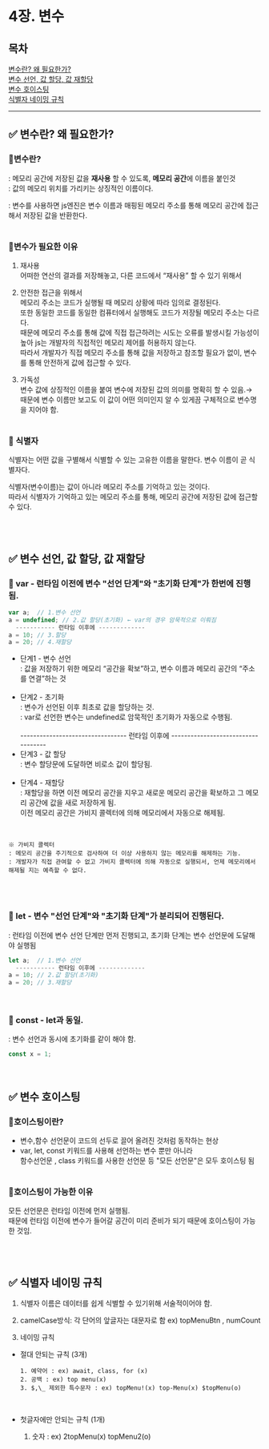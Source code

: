 # 4장. 변수

## 목차

[변수란? 왜 필요한가?](#✅-변수란?-왜-필요한가?)  
[변수 선언, 값 할당, 값 재할당](#✅-변수-선언,-값-할당,-값-재할당)  
[변수 호이스팅](#✅-변수-호이스팅)  
[식별자 네이밍 규칙](#✅-식별자-네이밍-규칙)

<hr/>

## ✅ 변수란? 왜 필요한가?

### 🔆변수란?

: 메모리 공간에 저장된 값을 <b>재사용</b> 할 수 있도록, <b>메모리 공간</b>에 이름을 붙인것<Br/>
: 값의 메모리 위치를 가리키는 상징적인 이름이다.

: 변수를 사용하면 js엔진은 변수 이름과 매핑된 메모리 주소를 통해 메모리 공간에 접근해서 저장된 값을 반환한다.
<Br/><Br/>

### 🔆변수가 필요한 이유

1. 재사용<Br/>
   어떠한 연산의 결과를 저장해놓고, 다른 코드에서 “재사용” 할 수 있기 위해서

2. 안전한 접근을 위해서<Br/>
   메모리 주소는 코드가 실행될 때 메모리 상황에 따라 임의로 결정된다.<Br/>
   또한 동일한 코드를 동일한 컴퓨터에서 실행해도 코드가 저장될 메모리 주소는 다르다.<Br/>
   때문에 메모리 주소를 통해 값에 직접 접근하려는 시도는 오류를 발생시킬 가능성이 높아 js는 개발자의 직접적인 메모리 제어를 허용하지 않는다.<Br/>
   따라서 개발자가 직접 메모리 주소를 통해 값을 저장하고 참조할 필요가 없이, 변수를 통해 안전하게 값에 접근할 수 있다.

3. 가독성<Br/>
   변수 값에 상징적인 이름을 붙여 변수에 저장된 값의 의미를 명확히 할 수 있음.→ 때문에 변수 이름만 보고도 이 값이 어떤 의미인지 알 수 있게끔 구체적으로 변수명을 지어야 함.
   <Br/><Br/>

### 🔆 식별자

식별자는 어떤 값을 구별해서 식별할 수 있는 고유한 이름을 말한다.
변수 이름이 곧 식별자다.

식별자(변수이름)는 값이 아니라 메모리 주소를 기억하고 있는 것이다.<Br/>
따라서 식별자가 기억하고 있는 메모리 주소를 통해, 메모리 공간에 저장된 값에 접근할 수 있다.

<Br/><Br/>

## ✅ 변수 선언, 값 할당, 값 재할당

### 🔆 var - 런타임 이전에 변수 "선언 단계"와 "초기화 단계"가 한번에 진행됨.

```javascript
var a;  // 1.변수 선언
a = undefined; // 2.값 할당(초기화) ← var의 경우 암묵적으로 이뤄짐
  ----------- 런타임 이후에 -------------
a = 10; // 3.할당
a = 20; // 4.재할당
```

- 단계1 - 변수 선언<br/>
  : 값을 저장하기 위한 메모리 “공간을 확보”하고, 변수 이름과 메모리 공간의 “주소를 연결”하는 것
  <br/><br/>
- 단계2 - 초기화<br/>
  : 변수가 선언된 이후 최초로 값을 할당하는 것.<br/>
  : var로 선언한 변수는 undefined로 암묵적인 초기화가 자동으로 수행됨.
  <br/><br/>
  --------------------------------- 런타임 이후에 -----------------------------------
- 단계3 - 값 할당<br/>
  : 변수 할당문에 도달하면 비로소 값이 할당됨.
  <br/><br/>
- 단계4 - 재할당<br/>
  : 재할당을 하면 이전 메모리 공간을 지우고 새로운 메모리 공간을 확보하고 그 메모리 공간에 값을 새로 저장하게 됨.<br/>
  이전 메모리 공간은 가비지 콜렉터에 의해 메모리에서 자동으로 해제됨.

<br/>

    ※ 가비지 콜렉터
    : 메모리 공간을 주기적으로 검사하여 더 이상 사용하지 않는 메모리를 해제하는 기능.
    : 개발자가 직접 관여할 수 없고 가비지 콜렉터에 의해 자동으로 실행되서, 언제 메모리에서 해제될 지는 예측할 수 없다.

<br/><br/>

### 🔆 let - 변수 "선언 단계"와 "초기화 단계"가 분리되어 진행된다.

: 런타임 이전에 변수 선언 단계만 먼저 진행되고, 초기화 단계는 변수 선언문에 도달해야 실행됨

```javascript
let a;  // 1.변수 선언
  ----------- 런타임 이후에 -------------
a = 10; // 2.값 할당(초기화)
a = 20; // 3.재할당
```

<br/>

### 🔆 const - let과 동일.

: 변수 선언과 동시에 초기화를 같이 해야 함.

```javascript
const x = 1;
```

<br/>

## ✅ 변수 호이스팅

### 🔆호이스팅이란?

- 변수,함수 선언문이 코드의 선두로 끌어 올려진 것처럼 동작하는 현상
- var, let, const 키워드를 사용해 선언하는 변수 뿐만 아니라 <br/>
  함수선언문 , class 키워드를 사용한 선언문 등 "모든 선언문"은 모두 호이스팅 됨
  <br/><br/>

### 🔆호이스팅이 가능한 이유

모든 선언문은 런타임 이전에 먼저 실행됨.<br/>
때문에 런타임 이전에 변수가 들어갈 공간이 미리 준비가 되기 때문에 호이스팅이 가능한 것임.

<br/><br/>

## ✅ 식별자 네이밍 규칙

1. 식별자 이름은 데이터를 쉽게 식별할 수 있기위해 서술적이어야 함.

2. camelCase방식: 각 단어의 앞글자는 대문자로 함 ex) topMenuBtn , numCount

3. 네이밍 규칙

- 절대 안되는 규칙 (3개)

      1. 예약어 : ex) await, class, for (x)
      2. 공백 : ex) top menu(x)
      3. $,\_ 제외한 특수문자 : ex) topMenu!(x) top-Menu(x) $topMenu(o)

  <br/>

- 첫글자에만 안되는 규칙 (1개)

  1. 숫자 : ex) 2topMenu(x) topMenu2(o)
